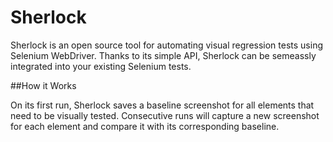 # Sherlock

Sherlock is an open source tool for automating visual regression tests using Selenium WebDriver. Thanks to its simple API, Sherlock can be semeassly integrated into your existing Selenium tests.

##How it Works

On its first run, Sherlock saves a baseline screenshot for all elements that need to be visually tested. Consecutive runs will capture a new screenshot for each element and compare it with its corresponding baseline.
